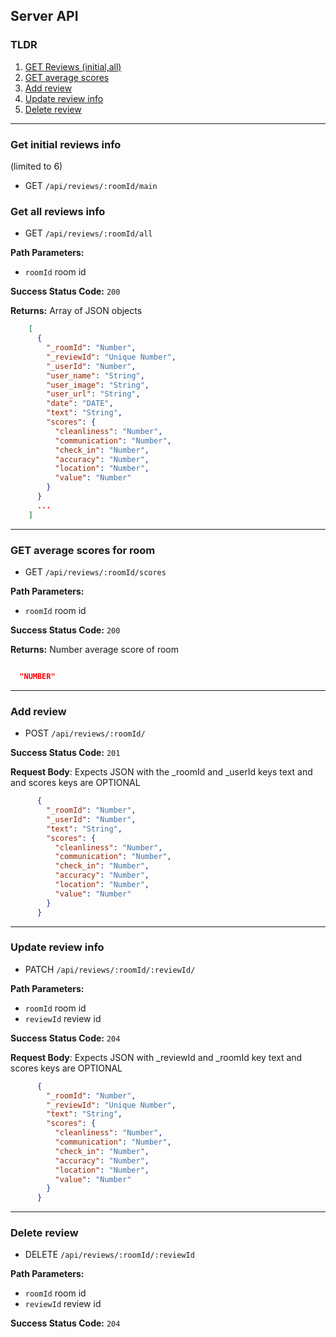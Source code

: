 ## Server API

### TLDR
1. [GET Reviews (initial,all)](#get-initial-reviews-info)
1. [GET average scores](#get-average-scores-for-room)
1. [Add review](#add-review)
1. [Update review info](#update-review-info)
1. [Delete review](#delete-review)
---

### Get initial reviews info
(limited to 6)
  * GET `/api/reviews/:roomId/main`

### Get all reviews info
  * GET `/api/reviews/:roomId/all`

**Path Parameters:**
  * `roomId` room id

**Success Status Code:** `200`

**Returns:** Array of JSON objects

```json
    [
      {
        "_roomId": "Number",
        "_reviewId": "Unique Number",
        "_userId": "Number",
        "user_name": "String",
        "user_image": "String",
        "user_url": "String",
        "date": "DATE",
        "text": "String",
        "scores": {
          "cleanliness": "Number",
          "communication": "Number",
          "check_in": "Number",
          "accuracy": "Number",
          "location": "Number",
          "value": "Number"
        }
      }
      ...
    ]
```
---

### GET average scores for room
  * GET `/api/reviews/:roomId/scores`

**Path Parameters:**
  * `roomId` room id

**Success Status Code:** `200`

**Returns:** Number average score of room

```json

  "NUMBER"

```
---

### Add review
  * POST `/api/reviews/:roomId/`

**Success Status Code:** `201`

**Request Body**: Expects JSON with the _roomId and _userId keys
text and and scores keys are OPTIONAL

```json
      {
        "_roomId": "Number",
        "_userId": "Number",
        "text": "String",
        "scores": {
          "cleanliness": "Number",
          "communication": "Number",
          "check_in": "Number",
          "accuracy": "Number",
          "location": "Number",
          "value": "Number"
        }
      }
```
---


### Update review info
  * PATCH `/api/reviews/:roomId/:reviewId/`

**Path Parameters:**
  * `roomId` room id
  * `reviewId` review id

**Success Status Code:** `204`

**Request Body**: Expects JSON with _reviewId and _roomId key
text and scores keys are OPTIONAL

```json
      {
        "_roomId": "Number",
        "_reviewId": "Unique Number",
        "text": "String",
        "scores": {
          "cleanliness": "Number",
          "communication": "Number",
          "check_in": "Number",
          "accuracy": "Number",
          "location": "Number",
          "value": "Number"
        }
      }
```
---

### Delete review
  * DELETE `/api/reviews/:roomId/:reviewId`

**Path Parameters:**
  * `roomId` room id
  * `reviewId` review id

**Success Status Code:** `204`